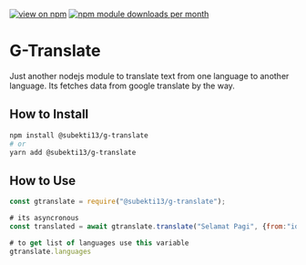 [![view on npm](http://img.shields.io/npm/v/@subekti13/g-translate.svg)](https://www.npmjs.org/package/@subekti13/g-translate)
[![npm module downloads per month](http://img.shields.io/npm/dm/@subekti13/g-translate.svg)](https://www.npmjs.org/package/@subekti13/g-translate)
# G-Translate
Just another nodejs module to translate text from one language to another language. Its fetches data from google translate by the way.

## How to Install
```bash
npm install @subekti13/g-translate
# or
yarn add @subekti13/g-translate
```

## How to Use
```javascript
const gtranslate = require("@subekti13/g-translate");

# its asyncronous
const translated = await gtranslate.translate("Selamat Pagi", {from:"id", to: "en"});

# to get list of languages use this variable
gtranslate.languages
```


